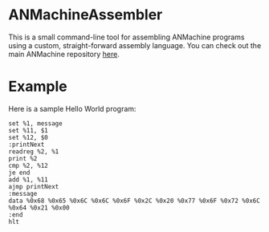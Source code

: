 ANMachineAssembler
==================

This is a small command-line tool for assembling ANMachine programs using a custom, straight-forward assembly language. You can check out the main ANMachine repository [here](https://github.com/unixpickle/ANMachine).

Example
=======

Here is a sample Hello World program:

	set %1, message
	set %11, $1
	set %12, $0
	:printNext
	readreg %2, %1
	print %2
	cmp %2, %12
	je end
	add %1, %11
	ajmp printNext
	:message
	data %0x68 %0x65 %0x6C %0x6C %0x6F %0x2C %0x20 %0x77 %0x6F %0x72 %0x6C %0x64 %0x21 %0x00
	:end
	hlt
